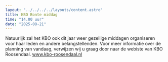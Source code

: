 ```yaml
---
layout: "../../../../layouts/content.astro"
title: KBO Bonte middag
time: "14.00 uur"
date: "2025-08-21"
---
```


Natuurlijk zal het KBO ook dit jaar weer gezellige middagen organiseren voor haar leden en andere belangstellenden.
Voor meer informatie over de planning van vandaag, verwijzen wij u graag door naar de webiste van KBO Roosendaal.
www.kbo-roosendaal.nl 
